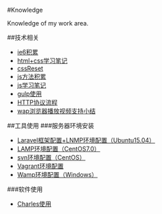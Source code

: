 #Knowledge

Knowledge of my work area.


##技术相关
- [ie6积累](./技术相关/ie6积累/)
- [html+css学习笔记](./技术相关/html+css学习笔记/)
- [cssReset](./技术相关/cssReset/)
- [js方法积累](./技术相关/js方法积累/)
- [js学习笔记](./技术相关/js学习笔记/)
- [gulp使用](./技术相关/gulp使用/)
- [HTTP协议流程](./技术相关/HTTP协议流程/)
- [wap浏览器播放视频支持小结](./技术相关/wap浏览器播放视频支持小结/)


##工具使用
###服务器环境安装
- [Laravel框架配置+LNMP环境配置（Ubuntu15.04）](./工具使用/Laravel框架配置+LNMP环境配置（Ubuntu15.04）)
- [LAMP环境配置（CentOS7.0）](./工具使用/LAMP环境配置（CentOS7.0）)
- [svn环境配置（CentOS）](./工具使用/svn环境配置（CentOS）)
- [Vagrant环境配置](./工具使用/Vagrant环境配置)
- [Wamp环境配置（Windows）](./工具使用/Wamp环境配置（Windows）)

###软件使用
- [Charles使用](./工具使用/Charles使用)